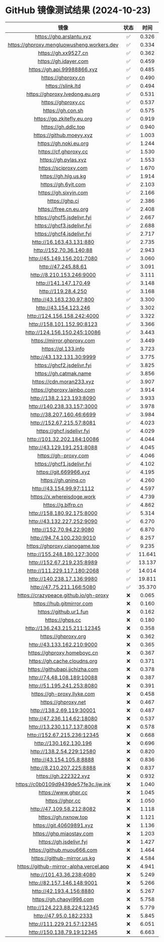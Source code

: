 # GitHub 镜像测试结果 (2024-10-23)

|  镜像  |  状态  |  时间  |
| :----: | :----: | :----: |
| https://ghp.arslantu.xyz | ✅ | 0.326 |
| https://ghproxy.mengluowusheng.workers.dev | ✅ | 0.334 |
| https://gh.xx9527.cn | ✅ | 0.362 |
| https://gh.idayer.com | ✅ | 0.459 |
| https://gh.api.99988866.xyz | ✅ | 0.485 |
| https://ghproxy.cn | ✅ | 0.490 |
| https://slink.ltd | ✅ | 0.494 |
| https://ghproxy.lvedong.eu.org | ✅ | 0.531 |
| https://ghproxy.cc | ✅ | 0.537 |
| https://gh.con.sh | ✅ | 0.575 |
| https://gp.zkitefly.eu.org | ✅ | 0.919 |
| https://gh.ddlc.top | ✅ | 0.940 |
| https://github.moeyy.xyz | ✅ | 1.003 |
| https://gh.noki.eu.org | ✅ | 1.244 |
| https://cf.ghproxy.cc | ✅ | 1.530 |
| https://gh.pylas.xyz | ✅ | 1.553 |
| https://sciproxy.com | ✅ | 1.670 |
| https://gh.hlg.us.kg | ✅ | 1.914 |
| https://gh.6yit.com | ✅ | 2.103 |
| https://gh.sixyin.com | ✅ | 2.166 |
| https://ghp.ci | ✅ | 2.386 |
| https://free.cn.eu.org | ✅ | 2.408 |
| https://ghcf5.jsdelivr.fyi | ✅ | 2.667 |
| https://ghcf3.jsdelivr.fyi | ✅ | 2.688 |
| https://ghcf4.jsdelivr.fyi | ✅ | 2.717 |
| http://16.163.43.131:880 | ✅ | 2.735 |
| http://152.70.36.140:88 | ✅ | 2.943 |
| http://45.149.156.201:7080 | ✅ | 3.060 |
| http://47.245.88.61 | ✅ | 3.091 |
| http://8.210.153.246:9000 | ✅ | 3.111 |
| http://141.147.170.49 | ✅ | 3.148 |
| http://119.28.4.250 | ✅ | 3.168 |
| http://43.163.230.97:800 | ✅ | 3.300 |
| http://43.154.123.246 | ✅ | 3.302 |
| http://124.156.158.242:4000 | ✅ | 3.322 |
| http://158.101.152.90:8123 | ✅ | 3.366 |
| http://124.156.150.245:10086 | ✅ | 3.443 |
| https://mirror.ghproxy.com | ✅ | 3.449 |
| https://ql.133.info | ✅ | 3.723 |
| http://43.132.131.30:9999 | ✅ | 3.775 |
| https://ghcf2.jsdelivr.fyi | ✅ | 3.825 |
| https://gh.catmak.name | ✅ | 3.856 |
| https://cdn.moran233.xyz | ✅ | 3.907 |
| https://ghproxy.lainbo.com | ✅ | 3.914 |
| http://138.2.123.193:8090 | ✅ | 3.933 |
| http://140.238.33.157:3000 | ✅ | 3.978 |
| http://38.207.160.46:6699 | ✅ | 3.984 |
| http://152.67.215.57:8081 | ✅ | 4.023 |
| https://ghcf.jsdelivr.fyi | ✅ | 4.029 |
| http://101.32.202.184:10086 | ✅ | 4.044 |
| http://43.129.191.251:8088 | ✅ | 4.045 |
| https://gh-proxy.com | ✅ | 4.046 |
| https://ghcf1.jsdelivr.fyi | ✅ | 4.102 |
| https://git.669966.xyz | ✅ | 4.195 |
| https://gh.qninq.cn | ✅ | 4.260 |
| http://43.154.99.97:1112 | ✅ | 4.597 |
| https://x.whereisdoge.work | ✅ | 4.739 |
| https://g.blfrp.cn | ✅ | 4.862 |
| http://158.180.92.175:8000 | ✅ | 5.314 |
| http://43.132.227.252:9090 | ✅ | 6.270 |
| http://152.70.94.22:9080 | ✅ | 6.870 |
| http://94.74.100.230:9010 | ✅ | 8.257 |
| https://ghproxy.cianogame.top | ✅ | 9.235 |
| http://155.248.180.127:3000 | ✅ | 11.641 |
| http://152.67.219.235:8989 | ✅ | 13.137 |
| http://111.229.117.180:2068 | ✅ | 14.014 |
| http://140.238.17.136:9980 | ✅ | 19.811 |
| http://47.75.211.166:5080 | ✅ | 35.370 |
| https://crazypeace.github.io/gh-proxy | ❌ | 0.065 |
| https://hub.gitmirror.com | ❌ | 0.160 |
| https://github.ur1.fun | ❌ | 0.162 |
| https://ghps.cc | ❌ | 0.180 |
| http://136.243.215.211:12345 | ❌ | 0.358 |
| https://ghproxy.org | ❌ | 0.362 |
| http://43.133.162.210:9000 | ❌ | 0.365 |
| https://ghproxy.homeboyc.cn | ❌ | 0.367 |
| https://gh.cache.cloudns.org | ❌ | 0.371 |
| https://githubapi.jjchizha.com | ❌ | 0.378 |
| http://74.48.108.189:10088 | ❌ | 0.387 |
| http://51.195.241.253:8080 | ❌ | 0.391 |
| https://gh-proxy.llyke.com | ❌ | 0.458 |
| https://ghproxy.net | ❌ | 0.467 |
| http://138.2.69.119:30001 | ❌ | 0.487 |
| http://47.236.114.62:18080 | ❌ | 0.537 |
| http://13.230.117.137:8008 | ❌ | 0.578 |
| http://152.67.215.236:12345 | ❌ | 0.668 |
| http://130.162.130.196 | ❌ | 0.696 |
| http://138.2.54.229:12580 | ❌ | 0.820 |
| http://43.154.105.8:8888 | ❌ | 0.836 |
| http://8.210.207.225:8888 | ❌ | 0.837 |
| https://gh.222322.xyz | ❌ | 0.932 |
| https://c0b0109d9439de57fe3c.ljw.ink | ❌ | 1.040 |
| https://www.ghpr.cc | ❌ | 1.045 |
| https://ghpr.cc | ❌ | 1.050 |
| http://47.109.58.212:8082 | ❌ | 1.118 |
| https://gh.nxnow.top | ❌ | 1.121 |
| https://git.40609891.xyz | ❌ | 1.136 |
| https://ghp.miaostay.com | ❌ | 1.203 |
| https://gh.jsdelivr.fyi | ❌ | 1.427 |
| https://github.muou666.com | ❌ | 1.464 |
| https://github-mirror.us.kg | ❌ | 4.584 |
| https://github-mirror-alpha.vercel.app | ❌ | 4.941 |
| http://101.43.36.238:4080 | ❌ | 5.249 |
| http://82.157.146.148:9001 | ❌ | 5.266 |
| http://42.193.4.156:8880 | ❌ | 5.267 |
| https://gh.chaoyi996.com | ❌ | 5.758 |
| http://124.223.88.224:12345 | ❌ | 5.779 |
| http://47.95.0.182:2333 | ❌ | 5.845 |
| http://111.229.21.57:12345 | ❌ | 6.051 |
| http://150.138.79.19:12345 | ❌ | 6.663 |
